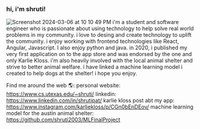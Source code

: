### hi, i'm shruti! 

![Screenshot 2024-03-06 at 10 10 49 PM](https://github.com/shruti2003/shruti2003/assets/60987296/a6e813ec-dda2-49bd-9e5f-3b4b3e37d75d)
i'm a student and software engineer who is passionate about using technology to help solve real world problems in my community. i love to desing and create technology to uplift the community. 
i enjoy working with frontend technologies like React, Angular, Javascript. I also enjoy python and java. in 2020, i published my very first application on to the app store and was endorsed by the one
and only Karlie Kloss. i'm also heavily involved with the local animal shelter and strive to better animal welfare. i have linked a machine learning model i created to help dogs at the shelter! i hope
you enjoy. 

Find me around the web 🌎:
personal website: https://www.cs.utexas.edu/~shruti/
linkedin: https://www.linkedin.com/in/shrutipat/
karlie kloss post abt my app: https://www.instagram.com/karliekloss/p/CGn0bEnDEov/
machine learning model for the austin animal shelter: https://github.com/shruti2003/MLFinalProject
